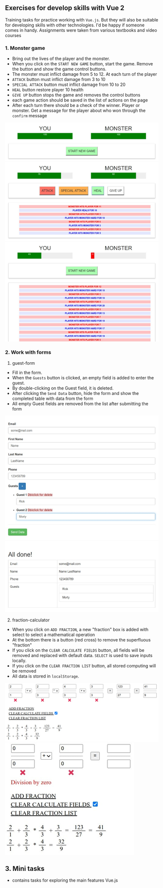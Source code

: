 ## Exercises for develop skills with Vue 2

Training tasks for practice working with `Vue.js`. But they will also be suitable for developing skills with other technologies. I'd be happy if someone comes in handy. Assignments were taken from various textbooks and video courses


### 1. Monster game
* Bring out the lives of the player and the monster.
* When you click on the `START NEW GAME` button, start the game. Remove the button and show the game control buttons.
* The monster must inflict damage from 5 to 12. At each turn of the player
* `ATTACK` button must inflict damage from 3 to 10
* `SPECIAL ATTACK` button must inflict damage from 10 to 20
* `HEAL` button restore player 10 health
* `GIVE UP` button stops the game and removes the control buttons
* each game action should be saved in the list of actions on the page
* After each turn there should be a check of the winner. Player or monster. Get a message for the player about who won through the `confirm` message

![start-game](./preview-image/1.start-game.jpg)
![play-game](./preview-image/2.play-game.jpg)
![end-game](./preview-image/3.end-game.jpg)



### 2. Work with forms

1. guest-form
* Fill in the form. 
* When the `Guests` button is clicked, an empty field is added to enter the guest. 
* By double-clicking on the Guest field, it is deleted. 
* After clicking the `Send Data` button, hide the form and show the completed table with data from the form
* All empty Guest fields are removed from the list after submitting the form

![guest-from](./preview-image/4.guest-from.jpg)
![result-guest-form](./preview-image/5.result-guest-form.jpg)


2. fraction-calculator

- When you click on `ADD FRACTION`, a new "fraction" box is added with select to select a mathematical operation
- At the bottom there is a button (red cross) to remove the superfluous "fraction"
- If you click on the `CLEAR CALCULATE FIELDS` button, all fields will be removed and replaced with default data.
  `SELECT` is used to save inputs locally.
- If you click on the `CLEAR FRACTION LIST` button, all stored computing will be removed
- All data is stored in `localStorage`.

![fraction-calculator](./preview-image/6.fraction-calculator.jpg)
![fraction-calculator-error](./preview-image/7.fraction-calculator-error.jpg)



## 3. Mini tasks
* contains tasks for exploring the main features Vue.js
